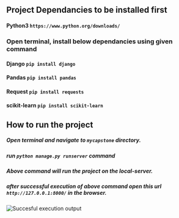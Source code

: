 ## Project Dependancies to be installed first

#### Python3 `https://www.python.org/downloads/`

### Open terminal, install below dependancies using given command

#### Django `pip install django`
#### Pandas `pip install pandas`
#### Request `pip install requests`
#### scikit-learn `pip install scikit-learn`


## How to run the project

##### Open terminal and navigate to `mycapstone` directory.
##### run `python manage.py runserver` command
##### Above command will run the project on the local-server.
##### after successful execution of above command open this url `http://127.0.0.1:8000/` in the browser. 
![Succesful execution output]()



